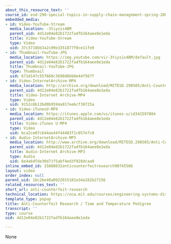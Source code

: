 ```yaml
---
about_this_resource_text: ''
course_id: esd-290-special-topics-in-supply-chain-management-spring-2005
embedded_media:
- id: Video-YouTube-Stream
  media_location: -3tiysis4BM
  parent_uid: 4d12e04e82b1722fadfb164aee8e1eda
  title: Video-YouTube-Stream
  type: Video
  uid: 37c3718bb3a2c09e3351877f0ce11fe9
- id: Thumbnail-YouTube-JPG
  media_location: https://img.youtube.com/vi/-3tiysis4BM/default.jpg
  parent_uid: 4d12e04e82b1722fadfb164aee8e1eda
  title: Thumbnail-YouTube-JPG
  type: Thumbnail
  uid: 671d147c557668c3698d6bb8e44f567f
- id: Video-InternetArchive-MP4
  media_location: http://archive.org/download/MITESD.290S05/Anti-Counterfeit_Research-220k.mp4
  parent_uid: 4d12e04e82b1722fadfb164aee8e1eda
  title: Video-Internet Archive-MP4
  type: Video
  uid: 9152c6b12bd0b9594a917ee6cf30725a
- id: Video-iTunesU-MP4
  media_location: https://itunes.apple.com/us/itunes-u/id341597884
  parent_uid: 4d12e04e82b1722fadfb164aee8e1eda
  title: Video-iTunes U-MP4
  type: Video
  uid: bca2ce07cb44ae44f44483f1c057e7c0
- id: Audio-InternetArchive-MP3
  media_location: http://www.archive.org/download/MITESD.290S05/Anti-Counterfeit_Research.mp3
  parent_uid: 4d12e04e82b1722fadfb164aee8e1eda
  title: Audio-Internet Archive-MP3
  type: Audio
  uid: 6e4a6dfde30d71f5abf4ed3f928dcaa9
inline_embed_id: 15888032anticounterfeitresearch90745506
layout: video
order_index: null
parent_uid: 16c26e40a0922015181e34a102b27256
related_resources_text: ''
short_url: anti-counterfeit-research
technical_location: https://ocw.mit.edu/courses/engineering-systems-division/esd-290-special-topics-in-supply-chain-management-spring-2005/conference-videos/anti-counterfeit-research
template_type: popup
title: Anti-Counterfeit Research / Time and Temperature Pedigree
transcript: ''
type: course
uid: 4d12e04e82b1722fadfb164aee8e1eda

---
```

None